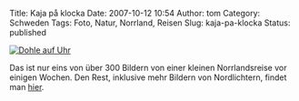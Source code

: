 Title: Kaja på klocka
Date: 2007-10-12 10:54
Author: tom
Category: Schweden
Tags: Foto, Natur, Norrland, Reisen
Slug: kaja-pa-klocka
Status: published

[![Dohle auf
Uhr](http://www.fiket.de/pic/urkaja_s.jpg "Dohle auf Uhr")](http://www.fiket.de/pic/urkaja_l.jpg)

Das ist nur eins von über 300 Bildern von einer kleinen Norrlandsreise
vor einigen Wochen. Den Rest, inklusive mehr Bildern von Nordlichtern,
findet man [hier](http://thomasmarquart.net/gallery/norrlandsresa/).


